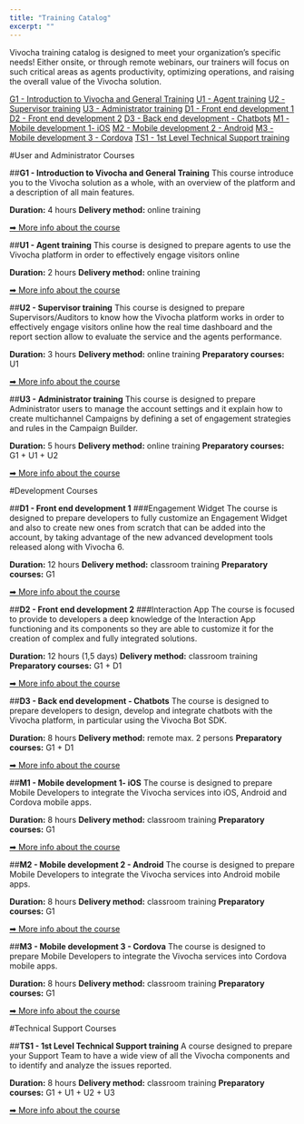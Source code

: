 ```yaml
---
title: "Training Catalog"
excerpt: ""
---
```

Vivocha training catalog is designed to meet your organization’s specific needs! Either onsite, or through remote webinars, our trainers will focus on such critical areas as agents productivity,  optimizing operations, and raising the overall value of the Vivocha solution.

[G1 - Introduction to Vivocha and General Training](doc:g1-introduction-to-vivocha-and-general-training)
[U1 - Agent training](doc:u1-agent-training)
[U2 - Supervisor training](doc:u2-supervisor-training)
[U3 - Administrator training](doc:u3-administrator-training)
[D1 - Front end development 1](doc:d1-front-end-development-1)
[D2 - Front end development 2](doc:d2-front-end-development-2)
[D3 - Back end development - Chatbots](doc:d3-back-end-development-chatbots)
[M1 - Mobile development 1- iOS](doc:m1-mobile-development-ios)
[M2 - Mobile development 2 - Android](doc:m2-mobile-development-2-android)
[M3 - Mobile development 3 - Cordova](doc:m3-mobile-development-3-cordova)
[TS1 - 1st Level Technical Support training ](doc:ts1-1st-level-technical-support-training)


#User and Administrator Courses

##**G1 - Introduction to Vivocha and General Training**
This course introduce you to the Vivocha solution as a whole, with an overview of the platform and a description of all main features.

**Duration:** 4 hours
**Delivery method:** online training

[➡ More info about the course](doc:g1-introduction-to-vivocha-and-general-training)

##**U1 - Agent training**
This course is designed to prepare agents to use the Vivocha platform in order to effectively engage visitors online

**Duration:** 2 hours
**Delivery method:** online training

[➡ More info about the course](doc:u1-agent-training)

##**U2 - Supervisor training**
This course is designed to prepare Supervisors/Auditors to know how the Vivocha platform works in order to effectively engage visitors online how the real time dashboard and the report section allow to evaluate the service and the agents performance.

**Duration:** 3 hours
**Delivery method:** online training
**Preparatory courses:** U1

[➡ More info about the course](doc:u2-supervisor-training)

##**U3 - Administrator training**
This course is designed to prepare Administrator users to manage the account settings and it explain how to create multichannel Campaigns by defining a set of engagement strategies and rules in the Campaign Builder.

**Duration:** 5 hours
**Delivery method:** online training
**Preparatory courses:** G1 + U1 + U2

[➡ More info about the course](doc:u3-administrator-training)

#Development Courses

##**D1 - Front end development 1**
###Engagement Widget
The course is designed to prepare developers to fully customize an Engagement Widget and also to create new ones from scratch that can be added into the account, by taking advantage of the new advanced development tools released along with Vivocha 6.

**Duration:** 12 hours
**Delivery method:** classroom training 
**Preparatory courses:** G1

[➡ More info about the course](doc:d1-front-end-development-1)

##**D2 - Front end development 2**
###Interaction App
The course is focused to provide to developers a deep knowledge of the Interaction App functioning and its components so they are able to customize it for the creation of complex and fully integrated solutions.

**Duration:** 12 hours (1,5 days)
**Delivery method:** classroom training 
**Preparatory courses:** G1 + D1

[➡ More info about the course](doc:d2-front-end-development-2)

##**D3 - Back end development - Chatbots**
The course is designed to prepare developers to design, develop and integrate chatbots with the Vivocha platform, in particular using the Vivocha Bot SDK.

**Duration:** 8 hours
**Delivery method:** remote max. 2 persons
**Preparatory courses:** G1 + D1

[➡ More info about the course](doc:d3-back-end-development-chatbots)

##**M1 - Mobile development 1- iOS**
The course is designed to prepare Mobile Developers to integrate the Vivocha services into iOS, Android and Cordova mobile apps.

**Duration:** 8 hours
**Delivery method:** classroom training 
**Preparatory courses:** G1 

[➡ More info about the course](doc:m1-mobile-development-1-ios)

##**M2 - Mobile development 2 - Android**
The course is designed to prepare Mobile Developers to integrate the Vivocha services into Android mobile apps.

**Duration:** 8 hours
**Delivery method:** classroom training 
**Preparatory courses:** G1 

[➡ More info about the course](doc:m2-mobile-development-2-android)

##**M3 - Mobile development 3 - Cordova**
The course is designed to prepare Mobile Developers to integrate the Vivocha services into Cordova mobile apps.

**Duration:** 8 hours
**Delivery method:** classroom training 
**Preparatory courses:** G1 

[➡ More info about the course](doc:m3-mobile-development-3-Cordova)

#Technical Support Courses

##**TS1 - 1st Level Technical Support training**
A course designed to prepare your Support Team to have a wide view of all the Vivocha components and to identify and analyze the issues reported.

**Duration:** 8 hours
**Delivery method:** classroom training 
**Preparatory courses:** G1 + U1 + U2 + U3

[➡ More info about the course](doc:ts1-1st-level-technical-support-training)